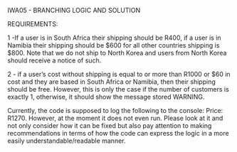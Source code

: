 ﻿IWA05 - BRANCHING LOGIC AND SOLUTION

REQUIREMENTS:

1 -If a user is in South Africa their shipping should be R400, if a user is in Namibia their shipping should be $600 for all other countries shipping is $800. Note that we do not ship to North Korea and users from North Korea should receive a notice of such.

2 - if a user’s cost without shipping is equal to or more than R1000 or $60 in cost and they are based in South Africa or Namibia, then their shipping should be free. However, this is only the case if the number of customers is exactly 1, otherwise, it should show the message stored WARNING. 

Currently, the code is supposed to log the following to the console: Price: R1270. However, at the moment it does not even run. Please look at it and not only consider how it can be fixed but also pay attention to making recommendations in terms of how the code can express the logic in a more easily understandable/readable manner.
